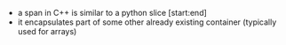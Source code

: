 - a span in C++ is similar to a python slice [start:end]
- it encapsulates part of some other already existing container (typically used for arrays)